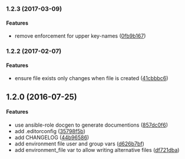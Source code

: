 <a name="1.2.3"></a>
### 1.2.3 (2017-03-09)


#### Features

*   remove enforcement for upper key-names ([0fb9b167](https://github.com/weareinteractive/ansible-environment/commit/0fb9b16797f9c47ced17ebe4cadd8f2d59fddd3d))



<a name="1.2.2"></a>
### 1.2.2 (2017-02-07)


#### Features

*   ensure file exists only changes when file is created ([41cbbbc6](https://github.com/weareinteractive/ansible-environment/commit/41cbbbc626a702574d25da3cc07b24feed36d00e))



<a name="1.2.0"></a>
## 1.2.0 (2016-07-25)


#### Features

*   use ansible-role docgen to generate documentions ([857dc0f6](https://github.com/weareinteractive/ansible-environment/commit/857dc0f68c89a86bef35b407f73ca775afa77cce))
*   add .editorconfig ([35798f5b](https://github.com/weareinteractive/ansible-environment/commit/35798f5bfc49ace1f9fdbfee5013725665a8c282))
*   add CHANGELOG ([44b96586](https://github.com/weareinteractive/ansible-environment/commit/44b96586ecf38c20faf19f3466b0e5a0a690f0db))
*   add environment file user and group vars ([d626b7bf](https://github.com/weareinteractive/ansible-environment/commit/d626b7bfaf515bfe123f2d6d66207d0af1bb498e))
*   add environment_file var to allow writing alternative files ([df721dba](https://github.com/weareinteractive/ansible-environment/commit/df721dbab4511da678f05eba9a18fda2088a405a))



